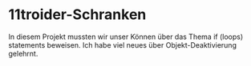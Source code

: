 # 11troider-Schranken
In diesem Projekt mussten wir unser Können über das Thema if (loops) statements beweisen.
Ich habe viel neues über Objekt-Deaktivierung gelehrnt.
